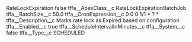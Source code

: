 <?xml version="1.0" encoding="UTF-8"?>
<CustomMetadata xmlns="http://soap.sforce.com/2006/04/metadata" xmlns:xsi="http://www.w3.org/2001/XMLSchema-instance" xmlns:xsd="http://www.w3.org/2001/XMLSchema">
    <label>RateLockExpiration</label>
    <protected>false</protected>
    <values>
        <field>tffa__ApexClass__c</field>
        <value xsi:type="xsd:string">RateLockExpirationBatchJob</value>
    </values>
    <values>
        <field>tffa__BatchSize__c</field>
        <value xsi:type="xsd:double">50.0</value>
    </values>
    <values>
        <field>tffa__CronExpression__c</field>
        <value xsi:type="xsd:string">0 0 0 1/1 * ? *</value>
    </values>
    <values>
        <field>tffa__Description__c</field>
        <value xsi:type="xsd:string">Marks rate lock as Expired based on configuration</value>
    </values>
    <values>
        <field>tffa__Enabled__c</field>
        <value xsi:type="xsd:boolean">true</value>
    </values>
    <values>
        <field>tffa__ScheduleIntervalInMinutes__c</field>
        <value xsi:nil="true"/>
    </values>
    <values>
        <field>tffa__System__c</field>
        <value xsi:type="xsd:boolean">false</value>
    </values>
    <values>
        <field>tffa__Type__c</field>
        <value xsi:type="xsd:string">SCHEDULED</value>
    </values>
</CustomMetadata>
